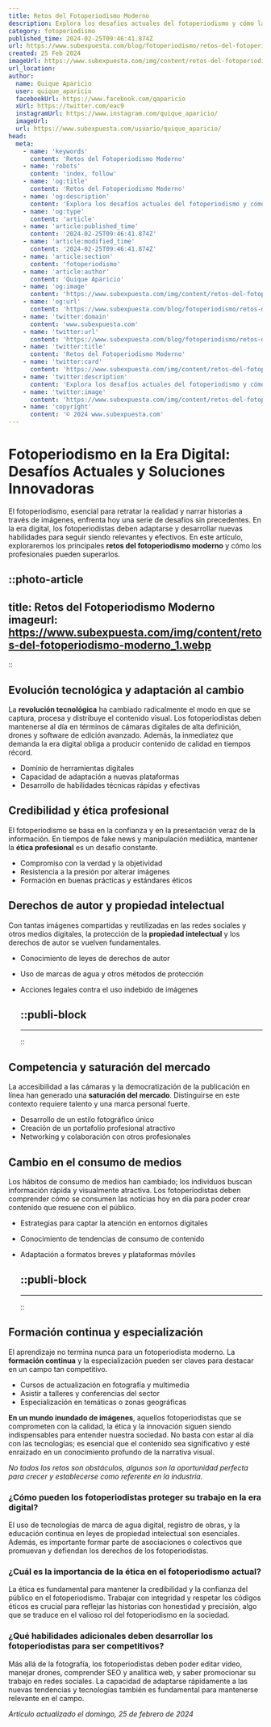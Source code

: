 ```yaml
---
title: Retos del Fotoperiodismo Moderno
description: Explora los desafíos actuales del fotoperiodismo y cómo la tecnología y la ética moldean la narrativa visual en la era moderna.
category: fotoperiodismo
published_time: 2024-02-25T09:46:41.874Z
url: https://www.subexpuesta.com/blog/fotoperiodismo/retos-del-fotoperiodismo-moderno
created: 25 Feb 2024
imageUrl: https://www.subexpuesta.com/img/content/retos-del-fotoperiodismo-moderno_1.webp
url_location:
author:
  name: Quique Aparicio
  user: quique_aparicio
  facebookUrl: https://www.facebook.com/qaparicio
  xUrl: https://twitter.com/eac9
  instagramUrl: https://www.instagram.com/quique_aparicio/
  imageUrl: 
  url: https://www.subexpuesta.com/usuario/quique_aparicio/
head:
  meta:
    - name: 'keywords'
      content: 'Retos del Fotoperiodismo Moderno'
    - name: 'robots'
      content: 'index, follow'
    - name: 'og:title'
      content: 'Retos del Fotoperiodismo Moderno'
    - name: 'og:description'
      content: 'Explora los desafíos actuales del fotoperiodismo y cómo la tecnología y la ética moldean la narrativa visual en la era moderna.'
    - name: 'og:type'
      content: 'article'
    - name: 'article:published_time'
      content: '2024-02-25T09:46:41.874Z'
    - name: 'article:modified_time'
      content: '2024-02-25T09:46:41.874Z'
    - name: 'article:section'
      content: 'fotoperiodismo'
    - name: 'article:author'
      content: 'Quique Aparicio'
    - name: 'og:image'
      content: 'https://www.subexpuesta.com/img/content/retos-del-fotoperiodismo-moderno_1.webp'
    - name: 'og:url'
      content: 'https://www.subexpuesta.com/blog/fotoperiodismo/retos-del-fotoperiodismo-moderno'
    - name: 'twitter:domain'
      content: 'www.subexpuesta.com'
    - name: 'twitter:url'
      content: 'https://www.subexpuesta.com/blog/fotoperiodismo/retos-del-fotoperiodismo-moderno'
    - name: 'twitter:title'
      content: 'Retos del Fotoperiodismo Moderno'
    - name: 'twitter:card'
      content: 'https://www.subexpuesta.com/img/content/retos-del-fotoperiodismo-moderno_1.webp'
    - name: 'twitter:description'
      content: 'Explora los desafíos actuales del fotoperiodismo y cómo la tecnología y la ética moldean la narrativa visual en la era moderna.'
    - name: 'twitter:image'
      content: 'https://www.subexpuesta.com/img/content/retos-del-fotoperiodismo-moderno_1.webp'
    - name: 'copyright'
      content: '© 2024 www.subexpuesta.com'
---
```

# Fotoperiodismo en la Era Digital: Desafíos Actuales y Soluciones Innovadoras

El fotoperiodismo, esencial para retratar la realidad y narrar historias a través de imágenes, enfrenta hoy una serie de desafíos sin precedentes. En la era digital, los fotoperiodistas deben adaptarse y desarrollar nuevas habilidades para seguir siendo relevantes y efectivos. En este artículo, exploraremos los principales **retos del fotoperiodismo moderno** y cómo los profesionales pueden superarlos.


::photo-article
---
title: Retos del Fotoperiodismo Moderno
imageurl: https://www.subexpuesta.com/img/content/retos-del-fotoperiodismo-moderno_1.webp
---
::


## Evolución tecnológica y adaptación al cambio

La **revolución tecnológica** ha cambiado radicalmente el modo en que se captura, procesa y distribuye el contenido visual. Los fotoperiodistas deben mantenerse al día en términos de cámaras digitales de alta definición, drones y software de edición avanzado. Además, la inmediatez que demanda la era digital obliga a producir contenido de calidad en tiempos récord.

- Dominio de herramientas digitales
- Capacidad de adaptación a nuevas plataformas
- Desarrollo de habilidades técnicas rápidas y efectivas

## Credibilidad y ética profesional

El fotoperiodismo se basa en la confianza y en la presentación veraz de la información. En tiempos de fake news y manipulación mediática, mantener la **ética profesional** es un desafío constante.

- Compromiso con la verdad y la objetividad
- Resistencia a la presión por alterar imágenes
- Formación en buenas prácticas y estándares éticos

## Derechos de autor y propiedad intelectual

Con tantas imágenes compartidas y reutilizadas en las redes sociales y otros medios digitales, la protección de la **propiedad intelectual** y los derechos de autor se vuelven fundamentales.

- Conocimiento de leyes de derechos de autor
- Uso de marcas de agua y otros métodos de protección
- Acciones legales contra el uso indebido de imágenes


  ::publi-block
  ---
  ---
  ::
  
  
## Competencia y saturación del mercado

La accesibilidad a las cámaras y la democratización de la publicación en línea han generado una **saturación del mercado**. Distinguirse en este contexto requiere talento y una marca personal fuerte.

- Desarrollo de un estilo fotográfico único
- Creación de un portafolio profesional atractivo
- Networking y colaboración con otros profesionales

## Cambio en el consumo de medios

Los hábitos de consumo de medios han cambiado; los individuos buscan información rápida y visualmente atractiva. Los fotoperiodistas deben comprender cómo se consumen las noticias hoy en día para poder crear contenido que resuene con el público.

- Estrategias para captar la atención en entornos digitales
- Conocimiento de tendencias de consumo de contenido
- Adaptación a formatos breves y plataformas móviles


  ::publi-block
  ---
  ---
  ::
  
  
## Formación continua y especialización

El aprendizaje no termina nunca para un fotoperiodista moderno. La **formación continua** y la especialización pueden ser claves para destacar en un campo tan competitivo.

- Cursos de actualización en fotografía y multimedia
- Asistir a talleres y conferencias del sector
- Especialización en temáticas o zonas geográficas

**En un mundo inundado de imágenes**, aquellos fotoperiodistas que se comprometen con la calidad, la ética y la innovación siguen siendo indispensables para entender nuestra sociedad. No basta con estar al día con las tecnologías; es esencial que el contenido sea significativo y esté enraizado en un conocimiento profundo de la narrativa visual.

*No todos los retos son obstáculos, algunos son la oportunidad perfecta para crecer y establecerse como referente en la industria.*

### ¿Cómo pueden los fotoperiodistas proteger su trabajo en la era digital?
El uso de tecnologías de marca de agua digital, registro de obras, y la educación continua en leyes de propiedad intelectual son esenciales. Además, es importante formar parte de asociaciones o colectivos que promuevan y defiendan los derechos de los fotoperiodistas.

### ¿Cuál es la importancia de la ética en el fotoperiodismo actual?
La ética es fundamental para mantener la credibilidad y la confianza del público en el fotoperiodismo. Trabajar con integridad y respetar los códigos éticos es crucial para reflejar las historias con honestidad y precisión, algo que se traduce en el valioso rol del fotoperiodismo en la sociedad.

### ¿Qué habilidades adicionales deben desarrollar los fotoperiodistas para ser competitivos?
Más allá de la fotografía, los fotoperiodistas deben poder editar vídeo, manejar drones, comprender SEO y analítica web, y saber promocionar su trabajo en redes sociales. La capacidad de adaptarse rápidamente a las nuevas tendencias y tecnologías también es fundamental para mantenerse relevante en el campo.

_Artículo actualizado el domingo, 25 de febrero de 2024_